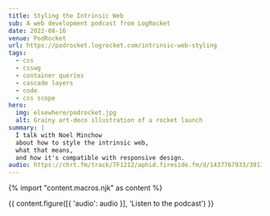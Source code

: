 ```yaml
---
title: Styling the Intrinsic Web
sub: A web development podcast from LogRocket
date: 2022-08-16
venue: PodRocket
url: https://podrocket.logrocket.com/intrinsic-web-styling
tags:
  - css
  - csswg
  - container queries
  - cascade layers
  - code
  - css scope
hero:
  img: elsewhere/podrocket.jpg
  alt: Grainy art-deco illustration of a rocket launch
summary: |
  I talk with Noel Minchow
  about how to style the intrinsic web,
  what that means,
  and how it's compatible with responsive design.
audio: https://chrt.fm/track/7F1212/aphid.fireside.fm/d/1437767933/3911462c-bca2-48c2-9103-610ba304c673/428b7c76-ba2e-46a6-bd53-1ab9369aa26c.mp3
---
```


{% import "content.macros.njk" as content %}

{{ content.figure([{ 'audio': audio }], 'Listen to the podcast') }}
